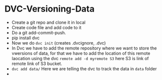 # DVC-Versioning-Data

* Create a git repo and clone it in local
* Create code file and add code to it
* Do a git add-commit-push.
* pip install dvc
* Now we do `dvc init` (creates .dvcignore, .dvc)
* In Dvc we have to add the remote repository where we want to store the vwersions of data, for that we have to add the location of this remote laocation using the dvc `remote add -d myremote S3` here S3 is link of remote link of S3 bucket.
* `dvc add data/`  Here  we are telling the dvc to track the data in `data`  folder
*
